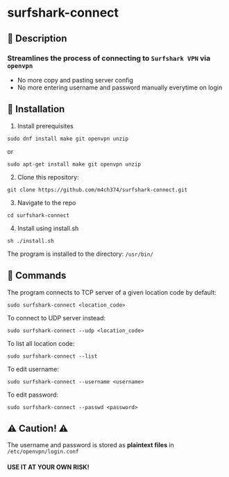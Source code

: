 # surfshark-connect

## :book: Description
### Streamlines the process of connecting to `Surfshark VPN` via `openvpn`

* No more copy and pasting server config
* No more entering username and password manually everytime on login

## :thinking: Installation 

1. Install prerequisites
```
sudo dnf install make git openvpn unzip
```

or 

```
sudo apt-get install make git openvpn unzip
```

2. Clone this repository:
```
git clone https://github.com/m4ch374/surfshark-connect.git
```

3. Navigate to the repo
```
cd surfshark-connect
```

4. Install using install.sh
```
sh ./install.sh
```

The program is installed to the directory: `/usr/bin/`

## :robot: Commands

The program connects to TCP server of a given location code by default:
```
sudo surfshark-connect <location_code>
```

To connect to UDP server instead:
```
sudo surfshark-connect --udp <location_code>
```

To list all location code:
```
sudo surfshark-connect --list
```

To edit username:
```
sudo surfshark-connect --username <username>
```

To edit password:
```
sudo surfshark-connect --passwd <password>
```

## :warning: **Caution!** :warning:

The username and password is stored as **plaintext files** in `/etc/openvpn/login.conf`  

#### USE IT AT YOUR OWN RISK!
